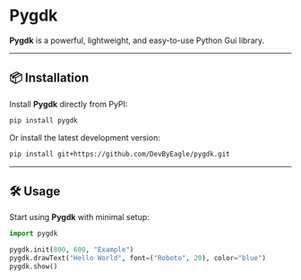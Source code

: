  # Pygdk
 
 <!-- ![PyPI](https://img.shields.io/pypi/v/pygdk)
 ![License](https://img.shields.io/github/license/DevByEagle/pygdk)   -->

**Pygdk** is a powerful, lightweight, and easy-to-use Python Gui library.

---

## 📦 Installation

Install **Pygdk** directly from PyPI:

```bash
pip install pygdk
```

Or install the latest development version:

```bash
pip install git+https://github.com/DevByEagle/pygdk.git
```

---

## 🛠️ Usage

Start using **Pygdk** with minimal setup:

```python
import pygdk

pygdk.init(800, 600, "Example")
pygdk.drawText("Hello World", font=("Roboto", 20), color="blue")
pygdk.show()
```
